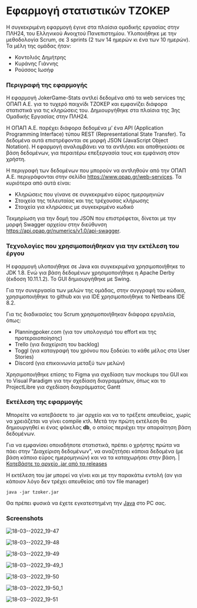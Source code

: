 # Εφαρμογή στατιστικών ΤΖΟΚΕΡ

Η συγκεκριμένη εφαρμογή έγινε στα πλαίσια ομαδικής εργασίας στην ΠΛΗ24, του Ελληνικού Ανοιχτού Πανεπιστημίου. Υλοποιήθηκε με την μεθοδολογία Scrum, σε 3 sprints (2 των 14 ημερών κι ένα των 10 ημερών). Τα μέλη της ομάδας ήταν:

- Κοντολιός Δημήτρης
- Κυράνης Γιάννης
- Ρούσσος Ιωσήφ

### Περιγραφή της εφαρμογής

Η εφαρμογή JokerGame-Stats αντλεί δεδομένα από τα web services της ΟΠΑΠ Α.Ε. για το τυχερό παιχνίδι ΤΖΟΚΕΡ και εμφανίζει διάφορα στατιστικά για τις κληρώσεις του. Δημιουργήθηκε στα πλαίσια της 3ης Ομαδικής Εργασίας στην ΠΛΗ24.

Η ΟΠΑΠ Α.Ε. παρέχει διάφορα δεδομένα μ’ ένα API (Application Programming Interface) τύπου REST (Representational State Transfer). Τα δεδομένα αυτά επιστρέφονται σε μορφή JSON (JavaScript Object Notation). Η εφαρμογή αναλαμβάνει να τα αντλήσει και αποθηκεύσει σε βάση δεδομένων, για περαιτέρω επεξεργασία  τους και εμφάνιση στον χρήστη.

Η περιγραφή των δεδομένων που μπορούν να αντληθούν από την ΟΠΑΠ Α.Ε. περιγράφονται στην σελίδα https://www.opap.gr/web-services. Τα κυριότερα από αυτά είναι:

- Κληρώσεις που γίνανε σε συγκεκριμένο εύρος ημερομηνιών
- Στοιχεία της τελευταίας και της τρέχουσας κλήρωσης
- Στοιχεία για κληρώσεις με συγκεκριμένο κωδικό

Τεκμηρίωση για την δομή του JSON που επιστρέφεται, δίνεται με την μορφή Swagger αρχείου στην διεύθυνση https://api.opap.gr/numerics/v1.0/api-swagger.

### Τεχνολογίες που χρησιμοποιήθηκαν για την εκτέλεση του έργου

Η εφαρμογή υλοποιήθηκε σε Java και συγκεκριμένα χρησιμοποιήθηκε το JDK 1.8. Ενώ για βάση δεδομένων
χρησιμοποιήθηκε η Apache Derby (έκδοση 10.11.1.2). Το GUI δημιουργήθηκε με Swing.

Για την συνεργασία των μελών της ομάδας, στην συγγραφή του κώδικα, χρησιμοποιήθηκε το github και για IDE
χρησιμοποιήθηκε το Netbeans IDE 8.2.

Για τις διαδικασίες του Scrum χρησιμοποιήθηκαν διάφορα εργαλεία, όπως:

- Planningpoker.com (για τον υπολογισμό του effort και της προτεραιοποίησης)
- Trello (για διαχείριση του backlog)
- Toggl (για καταγραφή του χρόνου που ξοδεύει το κάθε μέλος στα User Stories)
- Discord (για επικοινωνία μεταξύ των μελών)

Χρησιμοποιήθηκε επίσης το Figma για σχεδίαση των mockups του GUI και το Visual Paradigm για την σχεδίαση
διαγραμμάτων, όπως και το ProjectLibre για σχεδίαση διαγράμματος Gantt

### Εκτέλεση της εφαρμογής

Μπορείτε να κατεβάσετε το .jar αρχείο και να το τρέξετε απευθείας, χωρίς
να χρειάζεται να γίνει compile κτλ. Μετά την πρώτη εκτέλεση θα δημιουργηθεί 
κι ένας φάκελος **db**, ο οποίος περιέχει την απαραίτηση βάση δεδομένων.

Για να εμφανίσει οποιαδήποτε στατιστικά, πρέπει ο χρήστης πρώτα να πάει στην 
"Διαχείριση δεδομένων", να αναζητήσει κάποια δεδομένα (με βάση κάποιο εύρος
ημερομηνιών) και να τα καταχωρήσει στην βάση.
| 
[Κατεβάστε το αρχείο .jar από τα releases](https://github.com/ikiranis/tzokerApp/releases)

Η εκτέλεση του jar μπορεί να γίνει και με την παρακάτω εντολή (αν για κάποιον
λόγο δεν τρέχει απευθείας  από τον file manager)

```
java -jar tzoker.jar 
```

Θα πρέπει φυσικά να έχετε εγκατεστημένη την [Java](https://www.java.com/en/download/manual.jsp) 
στο PC σας.

### Screenshots

![18-03--2022_19-47](https://user-images.githubusercontent.com/50238022/159056259-6d333d8a-4710-4160-bad7-c22fd2ec84aa.png)

![18-03--2022_19-48](https://user-images.githubusercontent.com/50238022/159056384-dd90e412-4ee1-4723-ba0c-ea5b90a02d19.png)

![18-03--2022_19-49](https://user-images.githubusercontent.com/50238022/159056487-85acfae0-4453-4730-858e-f1bc820563e8.png)

![18-03--2022_19-49_1](https://user-images.githubusercontent.com/50238022/159056571-29534f97-4c90-4147-9f69-f259866ebd9f.png)

![18-03--2022_19-50](https://user-images.githubusercontent.com/50238022/159056775-17202254-b117-46a9-a216-a3b73898b948.png)

![18-03--2022_19-50_1](https://user-images.githubusercontent.com/50238022/159056791-035ff1ac-453c-4467-9e39-5286019760a2.png)

![18-03--2022_19-51](https://user-images.githubusercontent.com/50238022/159056812-30dd0524-067e-4a42-99a1-036e26e0f70e.png)
